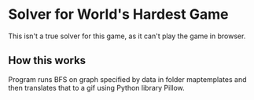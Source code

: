 # Solver for World's Hardest Game

This isn't a true solver for this game, as it can't play the game in browser.

## How this works

Program runs BFS on graph specified by data in folder maptemplates and then translates that to a gif using Python library Pillow.